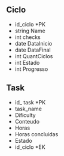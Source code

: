 ## Ciclo

- id_ciclo *PK
- string Name
- int checks
- date DataInicio
- date DataFinal
- int QuantCiclos
- int Estado 
- int Progresso

## Task

- id_ task *PK
- task_name
- Dificulty
- Conteudo
- Horas
- Horas concluidas
- Estado
- id_ciclo *EK
  
